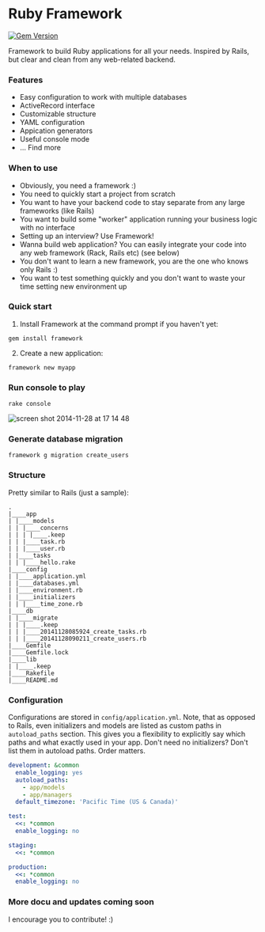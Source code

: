 Ruby Framework
=========

[![Gem Version](https://badge.fury.io/rb/framework.svg)](http://badge.fury.io/rb/framework)

Framework to build Ruby applications for all your needs. Inspired by Rails, but clear and clean from any web-related backend.

### Features

- Easy configuration to work with multiple databases
- ActiveRecord interface
- Customizable structure
- YAML configuration
- Appication generators
- Useful console mode
- ... Find more

### When to use

- Obviously, you need a framework :)
- You need to quickly start a project from scratch 
- You want to have your backend code to stay separate from any large frameworks (like Rails)
- You want to build some "worker" application running your business logic with no interface
- Setting up an interview? Use Framework!
- Wanna build web application? You can easily integrate your code into any web framework (Rack, Rails etc) (see below)
- You don't want to learn a new framework, you are the one who knows only Rails :)
- You want to test something quickly and you don't want to waste your time setting new environment up

### Quick start

1) Install Framework at the command prompt if you haven't yet:

```shell
gem install framework
```

2) Create a new application:

```shell
framework new myapp
```

### Run console to play

```shell
rake console
```

![screen shot 2014-11-28 at 17 14 48](https://cloud.githubusercontent.com/assets/370635/5226522/dcfbdc42-7719-11e4-9af9-602d1e68e0fa.png)

### Generate database migration

```shell
framework g migration create_users
```

### Structure

Pretty similar to Rails (just a sample):

```
.
|____app
| |____models
| | |____concerns
| | | |____.keep
| | |____task.rb
| | |____user.rb
| |____tasks
| | |____hello.rake
|____config
| |____application.yml
| |____databases.yml
| |____environment.rb
| |____initializers
| | |____time_zone.rb
|____db
| |____migrate
| | |____.keep
| | |____20141128085924_create_tasks.rb
| | |____20141128090211_create_users.rb
|____Gemfile
|____Gemfile.lock
|____lib
| |____.keep
|____Rakefile
|____README.md
```

### Configuration

Configurations are stored in `config/application.yml`. Note, that as opposed to Rails, even initializers and models are listed as custom paths in `autoload_paths` section. This gives you a flexibility to explicitly say which paths and what exactly used in your app. Don't need no initializers? Don't list them in autoload paths. Order matters.

```yaml
development: &common
  enable_logging: yes
  autoload_paths:
    - app/models
    - app/managers
  default_timezone: 'Pacific Time (US & Canada)'

test:
  <<: *common
  enable_logging: no

staging:
  <<: *common

production:
  <<: *common
  enable_logging: no
```

### More docu and updates coming soon

I encourage you to contribute! :)
